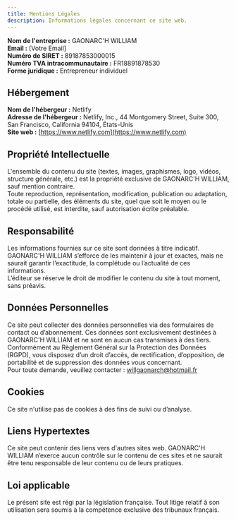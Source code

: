 ```yaml
---
title: Mentions Légales
description: Informations légales concernant ce site web.
---
```


<strong>Nom de l'entreprise :</strong> GAONARC'H WILLIAM  
<strong>Email :</strong> [Votre Email]  
<strong>Numéro de SIRET :</strong> 89187853000015  
<strong>Numéro TVA intracommunautaire :</strong> FR18891878530  
<strong>Forme juridique :</strong> Entrepreneur individuel  

## Hébergement

<strong>Nom de l'hébergeur :</strong> Netlify  
<strong>Adresse de l'hébergeur :</strong> Netlify, Inc., 44 Montgomery Street, Suite 300, San Francisco, California 94104, États-Unis  
<strong>Site web :</strong> [https://www.netlify.com](https://www.netlify.com)  

## Propriété Intellectuelle

L'ensemble du contenu du site (textes, images, graphismes, logo, vidéos, structure générale, etc.) est la propriété exclusive de GAONARC'H WILLIAM, sauf mention contraire.  
Toute reproduction, représentation, modification, publication ou adaptation, totale ou partielle, des éléments du site, quel que soit le moyen ou le procédé utilisé, est interdite, sauf autorisation écrite préalable.  

## Responsabilité

Les informations fournies sur ce site sont données à titre indicatif. GAONARC'H WILLIAM s’efforce de les maintenir à jour et exactes, mais ne saurait garantir l’exactitude, la complétude ou l’actualité de ces informations.  
L’éditeur se réserve le droit de modifier le contenu du site à tout moment, sans préavis.  

## Données Personnelles

Ce site peut collecter des données personnelles via des formulaires de contact ou d’abonnement. Ces données sont exclusivement destinées à GAONARC'H WILLIAM et ne sont en aucun cas transmises à des tiers.  
Conformément au Règlement Général sur la Protection des Données (RGPD), vous disposez d’un droit d’accès, de rectification, d’opposition, de portabilité et de suppression des données vous concernant.  
Pour toute demande, veuillez contacter : willgaonarch@hotmail.fr  

## Cookies

Ce site n'utilise pas de cookies à des fins de suivi ou d’analyse.  

## Liens Hypertextes

Ce site peut contenir des liens vers d'autres sites web. GAONARC'H WILLIAM n’exerce aucun contrôle sur le contenu de ces sites et ne saurait être tenu responsable de leur contenu ou de leurs pratiques.  

## Loi applicable

Le présent site est régi par la législation française. Tout litige relatif à son utilisation sera soumis à la compétence exclusive des tribunaux français.

